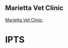 ## Marietta Vet Clinic

[Marietta Vet Clinic](https://www.mariettavetclinic.com/).
# IPTS
<!-- owner info: -->
<!-- first & last name -->
<!-- city & state -->
<!-- postal/zip code -->
<!-- country -->
<!-- phone number -->
<!-- email address -->

<!-- active member of the military? -->

<!-- pet info: -->
<!-- type of pet -->
<!-- pet breed -->
<!-- gender -->
<!-- name -->
<!-- age -->
<!-- weight -->
<!-- travel crate? -->

<!-- pets travel date flexible: -->
<!-- method of travel: air/ground -->

<!-- pet departure info: -->
<!-- depart city -->
<!-- country -->
<!-- state/province -->

<!-- pet arrival info: -->
<!-- arrival city -->
<!-- country -->
<!-- state/province -->

<!-- additional comments: -->


<!-- Links -->

<!-- Google Maps Location -->
<!-- https://www.google.com/maps?cid=14756440109326445849 -->

<!-- FaceBook Page -->
<!-- https://www.facebook.com/MariettaVetClinic/ -->

<!-- LinkedIn Page -->
<!-- https://www.linkedin.com/company/marietta-vet-clinic/ -->
